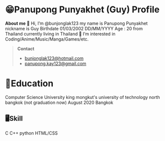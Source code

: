 # 😁Panupong Punyakhet (Guy) Profile
**About me**
👋 Hi, I’m @bunjonglak123 my name is Panupong Punyakhet nickname is Guy 
Birthdate 01/03/2002 DD/MM/YYYY    Age : 20 from Thailand currently living in Thailand
 👀 I’m interested in Coding/Anime/Music/Manga/Games/etc.

> **Contact** 
> - bunjonglak123@hotmail.com 
> - panupong.kay123@gmail.com

# 📖Education

Computer Science
University king mongkut's university of technology north bangkok (not graduation now)
August 2020
Bangkok

## 🖥Skill
C
C++
python
HTML/CSS
